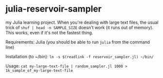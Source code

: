 julia-reservoir-sampler
=======================

my Julia learning project. When you're dealing with large text files, the usual trick of `shuf | head -n SAMPLE_SIZE` doesn't work (it runs out of memory). This works, even if it's not the fastest thing.

Requirements: Julia (you should be able to run `julia` from the command line)

Installation (to ~/bin): `ln -s $(readlink -f reservoir_sampler.jl) ~/bin/`

Usage: `cat my-large-text-file | random_sampler.jl 1000 > 1k_sample_of_my-large-text-file`
